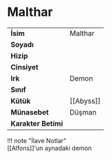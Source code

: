 # Malthar   
|  |  |  
|---|---|  
| **İsim** | Malthar |  
| **Soyadı** |  |  
| **Hizip** |  |  
| **Cinsiyet** |  |  
| **Irk** | Demon |  
| **Sınıf** |  |  
| **Kütük** | [[Abyss]] |  
| **Münasebet** | Düşman |  
| **Karakter Betimi** |  |  
  
  
!!! note "İlave Notlar"  
	[[Alfons]]'un aynadaki demon  
